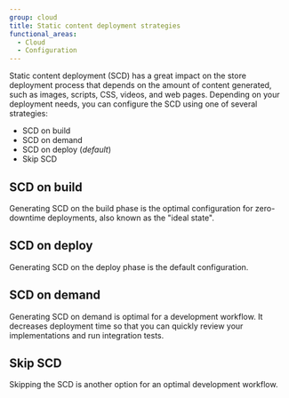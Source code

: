 ```yaml
---
group: cloud
title: Static content deployment strategies
functional_areas:
  - Cloud
  - Configuration
---
```


Static content deployment (SCD) has a great impact on the store deployment process that depends on the amount of content generated, such as images, scripts, CSS, videos, and web pages. Depending on your deployment needs, you can configure the SCD using one of several strategies:

-  SCD on build
-  SCD on demand
-  SCD on deploy (_default_)
-  Skip SCD

<!-- The {{site.data.var.ct}} package contains the `config:dump` command that reads locales and saves them in the `app/etc.config.php` file.
-->

## SCD on build

Generating SCD on the build phase is the optimal configuration for zero-downtime deployments, also known as the "ideal state".

## SCD on deploy

Generating SCD on the deploy phase is the default configuration. 

## SCD on demand

Generating SCD on demand is optimal for a development workflow. It decreases deployment time so that you can quickly review your implementations and run integration tests. 

## Skip SCD

Skipping the SCD is another option for an optimal development workflow.

